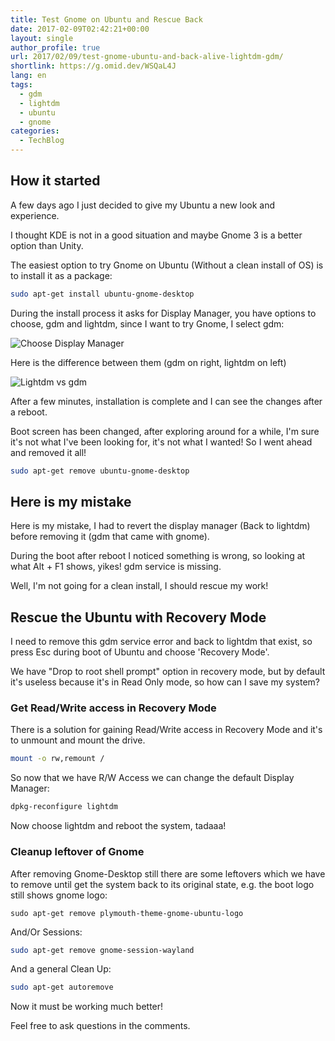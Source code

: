 ```yaml
---
title: Test Gnome on Ubuntu and Rescue Back
date: 2017-02-09T02:42:21+00:00
layout: single
author_profile: true
url: 2017/02/09/test-gnome-ubuntu-and-back-alive-lightdm-gdm/
shortlink: https://g.omid.dev/WSQaL4J
lang: en
tags: 
  - gdm
  - lightdm
  - ubuntu
  - gnome
categories: 
  - TechBlog
---
```

## How it started

A few days ago I just decided to give my Ubuntu a new look and experience.

I thought KDE is not in a good situation and maybe Gnome 3 is a better option than Unity.

The easiest option to try Gnome on Ubuntu (Without a clean install of OS) is to install it as a package:

```bash
sudo apt-get install ubuntu-gnome-desktop
```

During the install process it asks for Display Manager, you have options to choose, gdm and lightdm, since I want to try Gnome, I select gdm:

![Choose Display Manager](/images/2017/02/uj0A9.png)

Here is the difference between them (gdm on right, lightdm on left)

![Lightdm vs gdm](/images/2017/02/LaCqz.jpg)

After a few minutes, installation is complete and I can see the changes after a reboot.

Boot screen has been changed, after exploring around for a while, I'm sure it's not what I've been looking for, it's not what I wanted! So I went ahead and removed it all!

```bash
sudo apt-get remove ubuntu-gnome-desktop

```

## Here is my mistake

Here is my mistake, I had to revert the display manager (Back to lightdm) before removing it (gdm that came with gnome).

During the boot after reboot I noticed something is wrong, so looking at what Alt + F1 shows, yikes! gdm service is missing.

Well, I'm not going for a clean install, I should rescue my work!

## Rescue the Ubuntu with Recovery Mode

I need to remove this gdm service error and back to lightdm that exist, so press Esc during boot of Ubuntu and choose 'Recovery Mode'.

We have "Drop to root shell prompt" option in recovery mode, but by default it's useless because it's in Read Only mode, so how can I save my system?

### Get Read/Write access in Recovery Mode

There is a solution for gaining Read/Write access in Recovery Mode and it's to unmount and mount the drive.

```bash
mount -o rw,remount /
```

So now that we have R/W Access we can change the default Display Manager:

```bash
dpkg-reconfigure lightdm
```

Now choose lightdm and reboot the system, tadaaa!

### Cleanup leftover of Gnome

After removing Gnome-Desktop still there are some leftovers which we have to remove until get the system back to its original state, e.g. the boot logo still shows gnome logo:

```shell
sudo apt-get remove plymouth-theme-gnome-ubuntu-logo
```

And/Or Sessions:

```bash
sudo apt-get remove gnome-session-wayland
```

And a general Clean Up:

```bash
sudo apt-get autoremove
```

Now it must be working much better!

Feel free to ask questions in the comments.

